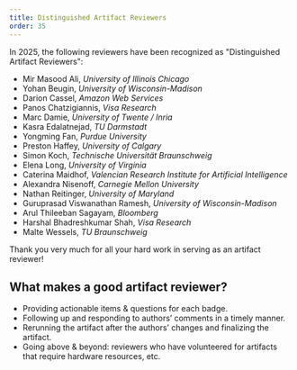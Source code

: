 ```yaml
---
title: Distinguished Artifact Reviewers
order: 35
---
```


In 2025, the following reviewers have been recognized as "Distinguished Artifact Reviewers":

- Mir Masood Ali, *University of Illinois Chicago*
- Yohan Beugin, *University of Wisconsin-Madison*
- Darion Cassel, *Amazon Web Services*
- Panos Chatzigiannis, *Visa Research*
- Marc Damie, *University of Twente / Inria*
- Kasra Edalatnejad, *TU Darmstadt*
- Yongming Fan, *Purdue University*
- Preston Haffey, *University of Calgary*
- Simon Koch, *Technische Universität Braunschweig*
- Elena Long, *University of Virginia*
- Caterina Maidhof, *Valencian Research Institute for Artificial Intelligence*
- Alexandra Nisenoff, *Carnegie Mellon University*
- Nathan Reitinger, *University of Maryland*
- Guruprasad Viswanathan Ramesh, *University of Wisconsin-Madison*
- Arul Thileeban Sagayam, *Bloomberg*
- Harshal Bhadreshkumar Shah, *Visa Research*
- Malte Wessels, *TU Braunschweig*

Thank you very much for all your hard work in serving as an artifact reviewer!

## What makes a good artifact reviewer?

- Providing actionable items & questions for each badge.
- Following up and responding to authors’ comments in a timely manner.
- Rerunning the artifact after the authors’ changes and finalizing the artifact.
- Going above & beyond: reviewers who have volunteered for artifacts that
  require hardware resources, etc.